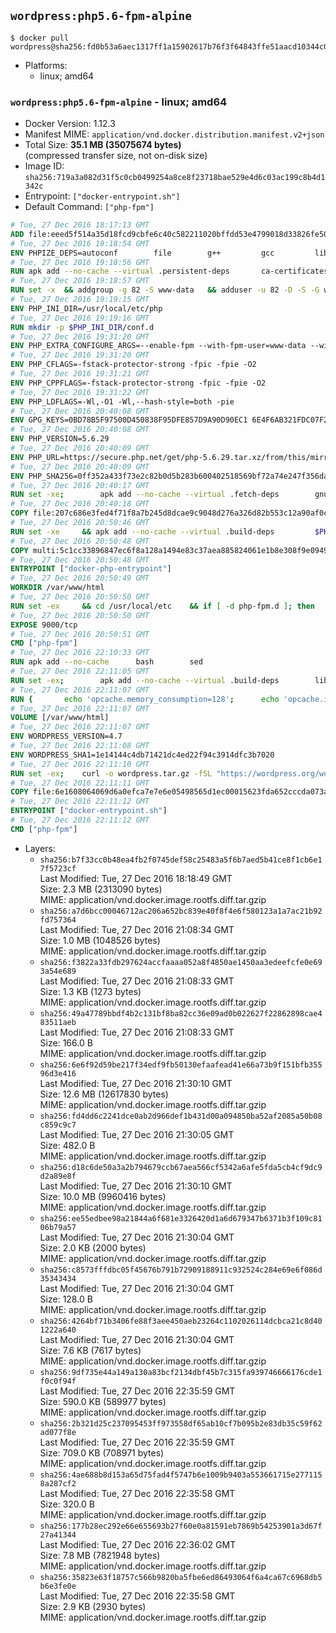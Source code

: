 ## `wordpress:php5.6-fpm-alpine`

```console
$ docker pull wordpress@sha256:fd0b53a6aec1317ff1a15902617b76f3f64843ffe51aacd10344c0d86095bf94
```

-	Platforms:
	-	linux; amd64

### `wordpress:php5.6-fpm-alpine` - linux; amd64

-	Docker Version: 1.12.3
-	Manifest MIME: `application/vnd.docker.distribution.manifest.v2+json`
-	Total Size: **35.1 MB (35075674 bytes)**  
	(compressed transfer size, not on-disk size)
-	Image ID: `sha256:719a3a082d31f5c0cb0499254a8ce8f23718bae529e4d6c03ac199c8b4d1342c`
-	Entrypoint: `["docker-entrypoint.sh"]`
-	Default Command: `["php-fpm"]`

```dockerfile
# Tue, 27 Dec 2016 18:17:13 GMT
ADD file:eeed5f514a35d18fcd9cbfe6c40c582211020bffdd53e4799018d33826fe5067 in / 
# Tue, 27 Dec 2016 19:18:54 GMT
ENV PHPIZE_DEPS=autoconf 		file 		g++ 		gcc 		libc-dev 		make 		pkgconf 		re2c
# Tue, 27 Dec 2016 19:18:56 GMT
RUN apk add --no-cache --virtual .persistent-deps 		ca-certificates 		curl 		tar 		xz
# Tue, 27 Dec 2016 19:18:57 GMT
RUN set -x 	&& addgroup -g 82 -S www-data 	&& adduser -u 82 -D -S -G www-data www-data
# Tue, 27 Dec 2016 19:19:15 GMT
ENV PHP_INI_DIR=/usr/local/etc/php
# Tue, 27 Dec 2016 19:19:16 GMT
RUN mkdir -p $PHP_INI_DIR/conf.d
# Tue, 27 Dec 2016 19:31:20 GMT
ENV PHP_EXTRA_CONFIGURE_ARGS=--enable-fpm --with-fpm-user=www-data --with-fpm-group=www-data
# Tue, 27 Dec 2016 19:31:20 GMT
ENV PHP_CFLAGS=-fstack-protector-strong -fpic -fpie -O2
# Tue, 27 Dec 2016 19:31:21 GMT
ENV PHP_CPPFLAGS=-fstack-protector-strong -fpic -fpie -O2
# Tue, 27 Dec 2016 19:31:22 GMT
ENV PHP_LDFLAGS=-Wl,-O1 -Wl,--hash-style=both -pie
# Tue, 27 Dec 2016 20:40:08 GMT
ENV GPG_KEYS=0BD78B5F97500D450838F95DFE857D9A90D90EC1 6E4F6AB321FDC07F2C332E3AC2BF0BC433CFC8B3
# Tue, 27 Dec 2016 20:40:08 GMT
ENV PHP_VERSION=5.6.29
# Tue, 27 Dec 2016 20:40:09 GMT
ENV PHP_URL=https://secure.php.net/get/php-5.6.29.tar.xz/from/this/mirror PHP_ASC_URL=https://secure.php.net/get/php-5.6.29.tar.xz.asc/from/this/mirror
# Tue, 27 Dec 2016 20:40:09 GMT
ENV PHP_SHA256=0ff352a433f73e2c82b0d5b283b600402518569bf72a74e247f356dacbf322a7 PHP_MD5=190bf5b52d1fc68d5500a8cdc7e33164
# Tue, 27 Dec 2016 20:40:17 GMT
RUN set -xe; 		apk add --no-cache --virtual .fetch-deps 		gnupg 		openssl 	; 		mkdir -p /usr/src; 	cd /usr/src; 		wget -O php.tar.xz "$PHP_URL"; 		if [ -n "$PHP_SHA256" ]; then 		echo "$PHP_SHA256 *php.tar.xz" | sha256sum -c -; 	fi; 	if [ -n "$PHP_MD5" ]; then 		echo "$PHP_MD5 *php.tar.xz" | md5sum -c -; 	fi; 		if [ -n "$PHP_ASC_URL" ]; then 		wget -O php.tar.xz.asc "$PHP_ASC_URL"; 		export GNUPGHOME="$(mktemp -d)"; 		for key in $GPG_KEYS; do 			gpg --keyserver ha.pool.sks-keyservers.net --recv-keys "$key"; 		done; 		gpg --batch --verify php.tar.xz.asc php.tar.xz; 		rm -r "$GNUPGHOME"; 	fi; 		apk del .fetch-deps
# Tue, 27 Dec 2016 20:40:18 GMT
COPY file:207c686e3fed4f71f8a7b245d8dcae9c9048d276a326d82b553c12a90af0c0ca in /usr/local/bin/ 
# Tue, 27 Dec 2016 20:50:46 GMT
RUN set -xe 	&& apk add --no-cache --virtual .build-deps 		$PHPIZE_DEPS 		curl-dev 		libedit-dev 		libxml2-dev 		openssl-dev 		sqlite-dev 		&& export CFLAGS="$PHP_CFLAGS" 		CPPFLAGS="$PHP_CPPFLAGS" 		LDFLAGS="$PHP_LDFLAGS" 	&& docker-php-source extract 	&& cd /usr/src/php 	&& ./configure 		--with-config-file-path="$PHP_INI_DIR" 		--with-config-file-scan-dir="$PHP_INI_DIR/conf.d" 				--disable-cgi 				--enable-ftp 		--enable-mbstring 		--enable-mysqlnd 				--with-curl 		--with-libedit 		--with-openssl 		--with-zlib 				$PHP_EXTRA_CONFIGURE_ARGS 	&& make -j "$(getconf _NPROCESSORS_ONLN)" 	&& make install 	&& { find /usr/local/bin /usr/local/sbin -type f -perm +0111 -exec strip --strip-all '{}' + || true; } 	&& make clean 	&& docker-php-source delete 		&& runDeps="$( 		scanelf --needed --nobanner --recursive /usr/local 			| awk '{ gsub(/,/, "\nso:", $2); print "so:" $2 }' 			| sort -u 			| xargs -r apk info --installed 			| sort -u 	)" 	&& apk add --no-cache --virtual .php-rundeps $runDeps 		&& apk del .build-deps
# Tue, 27 Dec 2016 20:50:48 GMT
COPY multi:5c1cc33896847ec6f8a128a1494e83c37aea885824061e1b8e308f9e09499956 in /usr/local/bin/ 
# Tue, 27 Dec 2016 20:50:48 GMT
ENTRYPOINT ["docker-php-entrypoint"]
# Tue, 27 Dec 2016 20:50:49 GMT
WORKDIR /var/www/html
# Tue, 27 Dec 2016 20:50:50 GMT
RUN set -ex 	&& cd /usr/local/etc 	&& if [ -d php-fpm.d ]; then 		sed 's!=NONE/!=!g' php-fpm.conf.default | tee php-fpm.conf > /dev/null; 		cp php-fpm.d/www.conf.default php-fpm.d/www.conf; 	else 		mkdir php-fpm.d; 		cp php-fpm.conf.default php-fpm.d/www.conf; 		{ 			echo '[global]'; 			echo 'include=etc/php-fpm.d/*.conf'; 		} | tee php-fpm.conf; 	fi 	&& { 		echo '[global]'; 		echo 'error_log = /proc/self/fd/2'; 		echo; 		echo '[www]'; 		echo '; if we send this to /proc/self/fd/1, it never appears'; 		echo 'access.log = /proc/self/fd/2'; 		echo; 		echo 'clear_env = no'; 		echo; 		echo '; Ensure worker stdout and stderr are sent to the main error log.'; 		echo 'catch_workers_output = yes'; 	} | tee php-fpm.d/docker.conf 	&& { 		echo '[global]'; 		echo 'daemonize = no'; 		echo; 		echo '[www]'; 		echo 'listen = [::]:9000'; 	} | tee php-fpm.d/zz-docker.conf
# Tue, 27 Dec 2016 20:50:50 GMT
EXPOSE 9000/tcp
# Tue, 27 Dec 2016 20:50:51 GMT
CMD ["php-fpm"]
# Tue, 27 Dec 2016 22:10:33 GMT
RUN apk add --no-cache 		bash 		sed
# Tue, 27 Dec 2016 22:11:05 GMT
RUN set -ex; 		apk add --no-cache --virtual .build-deps 		libjpeg-turbo-dev 		libpng-dev 	; 		docker-php-ext-configure gd --with-png-dir=/usr --with-jpeg-dir=/usr; 	docker-php-ext-install gd mysqli opcache; 		runDeps="$( 		scanelf --needed --nobanner --recursive 			/usr/local/lib/php/extensions 			| awk '{ gsub(/,/, "\nso:", $2); print "so:" $2 }' 			| sort -u 			| xargs -r apk info --installed 			| sort -u 	)"; 	apk add --virtual .wordpress-phpexts-rundeps $runDeps; 	apk del .build-deps
# Tue, 27 Dec 2016 22:11:07 GMT
RUN { 		echo 'opcache.memory_consumption=128'; 		echo 'opcache.interned_strings_buffer=8'; 		echo 'opcache.max_accelerated_files=4000'; 		echo 'opcache.revalidate_freq=2'; 		echo 'opcache.fast_shutdown=1'; 		echo 'opcache.enable_cli=1'; 	} > /usr/local/etc/php/conf.d/opcache-recommended.ini
# Tue, 27 Dec 2016 22:11:07 GMT
VOLUME [/var/www/html]
# Tue, 27 Dec 2016 22:11:07 GMT
ENV WORDPRESS_VERSION=4.7
# Tue, 27 Dec 2016 22:11:08 GMT
ENV WORDPRESS_SHA1=1e14144c4db71421dc4ed22f94c3914dfc3b7020
# Tue, 27 Dec 2016 22:11:10 GMT
RUN set -ex; 	curl -o wordpress.tar.gz -fSL "https://wordpress.org/wordpress-${WORDPRESS_VERSION}.tar.gz"; 	echo "$WORDPRESS_SHA1 *wordpress.tar.gz" | sha1sum -c -; 	tar -xzf wordpress.tar.gz -C /usr/src/; 	rm wordpress.tar.gz; 	chown -R www-data:www-data /usr/src/wordpress
# Tue, 27 Dec 2016 22:11:11 GMT
COPY file:6e1608064069d6a0efca7e7e6e05498565d1ec00015623fda652cccda073a77b in /usr/local/bin/ 
# Tue, 27 Dec 2016 22:11:12 GMT
ENTRYPOINT ["docker-entrypoint.sh"]
# Tue, 27 Dec 2016 22:11:12 GMT
CMD ["php-fpm"]
```

-	Layers:
	-	`sha256:b7f33cc0b48ea4fb2f0745def58c25483a5f6b7aed5b41ce8f1cb6e17f5723cf`  
		Last Modified: Tue, 27 Dec 2016 18:18:49 GMT  
		Size: 2.3 MB (2313090 bytes)  
		MIME: application/vnd.docker.image.rootfs.diff.tar.gzip
	-	`sha256:a7d6bcc00046712ac206a652bc839e40f8f4e6f580123a1a7ac21b92fd757364`  
		Last Modified: Tue, 27 Dec 2016 21:08:34 GMT  
		Size: 1.0 MB (1048526 bytes)  
		MIME: application/vnd.docker.image.rootfs.diff.tar.gzip
	-	`sha256:f3822a33fdb297624accfaaaa052a8f4850ae1450aa3edeefcfe0e693a54e689`  
		Last Modified: Tue, 27 Dec 2016 21:08:33 GMT  
		Size: 1.3 KB (1273 bytes)  
		MIME: application/vnd.docker.image.rootfs.diff.tar.gzip
	-	`sha256:49a47789bbdf4b2c131bf8ba82cc36e09ad0b022627f22862898cae483511aeb`  
		Last Modified: Tue, 27 Dec 2016 21:08:33 GMT  
		Size: 166.0 B  
		MIME: application/vnd.docker.image.rootfs.diff.tar.gzip
	-	`sha256:6e6f92d59be217f34edf9fb50130efaafead41e66a73b9f151bfb35596d3e416`  
		Last Modified: Tue, 27 Dec 2016 21:30:10 GMT  
		Size: 12.6 MB (12617830 bytes)  
		MIME: application/vnd.docker.image.rootfs.diff.tar.gzip
	-	`sha256:fd4dd6c2241dce0ab2d966def1b431d00a094850ba52af2085a50b08c859c9c7`  
		Last Modified: Tue, 27 Dec 2016 21:30:05 GMT  
		Size: 482.0 B  
		MIME: application/vnd.docker.image.rootfs.diff.tar.gzip
	-	`sha256:d18c6de50a3a2b794679ccb67aea566cf5342a6afe5fda5cb4cf9dc9d2a89e8f`  
		Last Modified: Tue, 27 Dec 2016 21:30:10 GMT  
		Size: 10.0 MB (9960416 bytes)  
		MIME: application/vnd.docker.image.rootfs.diff.tar.gzip
	-	`sha256:ee55edbee98a21844a6f681e3326420d1a6d679347b6371b3f109c8106b79a57`  
		Last Modified: Tue, 27 Dec 2016 21:30:04 GMT  
		Size: 2.0 KB (2000 bytes)  
		MIME: application/vnd.docker.image.rootfs.diff.tar.gzip
	-	`sha256:c8573fffdbc05f45676b791b72909188911c932524c284e69e6f086d35343434`  
		Last Modified: Tue, 27 Dec 2016 21:30:04 GMT  
		Size: 128.0 B  
		MIME: application/vnd.docker.image.rootfs.diff.tar.gzip
	-	`sha256:4264bf71b3406fe88f3aee450aeb23264c1102026114dcbca21c8d401222a640`  
		Last Modified: Tue, 27 Dec 2016 21:30:04 GMT  
		Size: 7.6 KB (7617 bytes)  
		MIME: application/vnd.docker.image.rootfs.diff.tar.gzip
	-	`sha256:9df735e44a149a130a83bcf2134dbf45b7c315fa939746666176cde1f0c0f94f`  
		Last Modified: Tue, 27 Dec 2016 22:35:59 GMT  
		Size: 590.0 KB (589977 bytes)  
		MIME: application/vnd.docker.image.rootfs.diff.tar.gzip
	-	`sha256:2b321d25c237095453ff973558df65ab10cf7b095b2e83db35c59f62ad077f8e`  
		Last Modified: Tue, 27 Dec 2016 22:35:59 GMT  
		Size: 709.0 KB (708971 bytes)  
		MIME: application/vnd.docker.image.rootfs.diff.tar.gzip
	-	`sha256:4ae688b8d153a65d75fad4f5747b6e1009b9403a553661715e2771158a287cf2`  
		Last Modified: Tue, 27 Dec 2016 22:35:58 GMT  
		Size: 320.0 B  
		MIME: application/vnd.docker.image.rootfs.diff.tar.gzip
	-	`sha256:177b28ec292e66e655693b27f60e0a81591eb7869b54253901a3d67f27a41344`  
		Last Modified: Tue, 27 Dec 2016 22:36:02 GMT  
		Size: 7.8 MB (7821948 bytes)  
		MIME: application/vnd.docker.image.rootfs.diff.tar.gzip
	-	`sha256:35823e63f18757c566b9820ba5fbe6ed86493064f6a4ca67c6968db5b6e3fe0e`  
		Last Modified: Tue, 27 Dec 2016 22:35:58 GMT  
		Size: 2.9 KB (2930 bytes)  
		MIME: application/vnd.docker.image.rootfs.diff.tar.gzip
